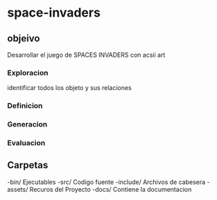 # space-invaders
## objeivo
Desarrollar el juego de SPACES INVADERS con acsii art
### Exploracion
   identificar todos los objeto y sus relaciones
### Definicion

### Generacion

### Evaluacion



## Carpetas
-bin/ Ejecutables
-src/ Codigo fuente
-include/ Archivos de cabesera
-assets/ Recuros del Proyecto
-docs/ Contiene la documentacion